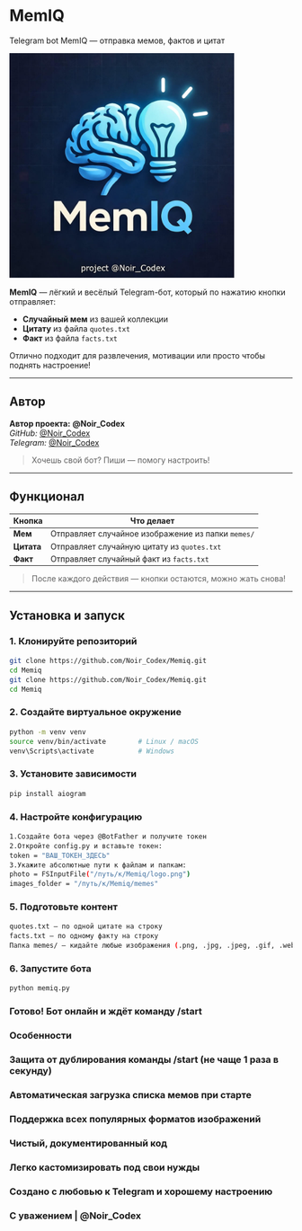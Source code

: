 # MemIQ
Telegram bot MemIQ — отправка мемов, фактов и цитат

<img src="logo.png" alt="Memiq Logo" width="400" height="400"/>

**MemIQ** — лёгкий и весёлый Telegram-бот, который по нажатию кнопки отправляет:  

- **Случайный мем** из вашей коллекции  
- **Цитату** из файла `quotes.txt`  
- **Факт** из файла `facts.txt`  

Отлично подходит для развлечения, мотивации или просто чтобы поднять настроение!  

---

## Автор

**Автор проекта:** **@Noir_Codex**  
*GitHub:* [@Noir_Codex](https://github.com/Noir_Codex)  
*Telegram:* [@Noir_Codex](https://t.me/Noir_Codex)  

> Хочешь свой бот? Пиши — помогу настроить!  

---

## Функционал

| Кнопка     | Что делает |
|-----------|------------|
| **Мем**   | Отправляет случайное изображение из папки `memes/` |
| **Цитата**| Отправляет случайную цитату из `quotes.txt` |
| **Факт**  | Отправляет случайный факт из `facts.txt` |

> После каждого действия — кнопки остаются, можно жать снова!

---

## Установка и запуск

### 1. Клонируйте репозиторий
```bash
git clone https://github.com/Noir_Codex/Memiq.git
cd Memiq
git clone https://github.com/Noir_Codex/Memiq.git
cd Memiq
```
### 2. Создайте виртуальное окружение
```bash
python -m venv venv
source venv/bin/activate        # Linux / macOS
venv\Scripts\activate           # Windows
```
### 3. Установите зависимости
```bash
pip install aiogram
```
### 4. Настройте конфигурацию
```bash
1.Создайте бота через @BotFather и получите токен
2.Откройте config.py и вставьте токен:
token = "ВАШ_ТОКЕН_ЗДЕСЬ"
3.Укажите абсолютные пути к файлам и папкам:
photo = FSInputFile("/путь/к/Memiq/logo.png")
images_folder = "/путь/к/Memiq/memes"
```
### 5. Подготовьте контент
```bash
quotes.txt — по одной цитате на строку
facts.txt — по одному факту на строку
Папка memes/ — кидайте любые изображения (.png, .jpg, .jpeg, .gif, .webp)
```
### 6. Запустите бота
```bash
python memiq.py
```
### Готово! Бот онлайн и ждёт команду /start

### Особенности
### Защита от дублирования команды /start (не чаще 1 раза в секунду)
### Автоматическая загрузка списка мемов при старте
### Поддержка всех популярных форматов изображений
### Чистый, документированный код
### Легко кастомизировать под свои нужды


### Создано с любовью к Telegram и хорошему настроению
### С уважением | @Noir_Codex
